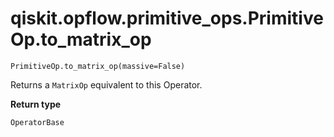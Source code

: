 # qiskit.opflow\.primitive\_ops.PrimitiveOp.to\_matrix\_op

`PrimitiveOp.to_matrix_op(massive=False)`

Returns a `MatrixOp` equivalent to this Operator.

**Return type**

`OperatorBase`
